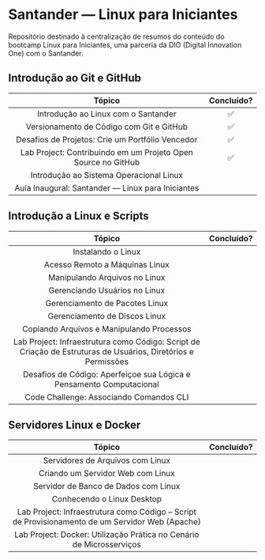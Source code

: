 # Santander — Linux para Iniciantes

Repositório destinado à centralização de resumos do conteúdo do bootcamp Linux para Iniciantes, uma parceria da DIO (Digital Innovation One) com o Santander.

## Introdução ao Git e GitHub

|                            Tópico                             | Concluído? |
| :-----------------------------------------------------------: | :--------: |
|              Introdução ao Linux com o Santander              |     ✅     |
|           Versionamento de Código com Git e GitHub            |     ✅     |
|       Desafios de Projetos: Crie um Portfólio Vencedor        |     ✅     |
| Lab Project: Contribuindo em um Projeto Open Source no GitHub |     ✅     |
|            Introdução ao Sistema Operacional Linux            |            |
|       Aula Inaugural: Santander — Linux para Iniciantes       |            |

## Introdução a Linux e Scripts

|                                                    Tópico                                                     | Concluído? |
| :-----------------------------------------------------------------------------------------------------------: | :--------: |
|                                              Instalando o Linux                                               |            |
|                                        Acesso Remoto a Máquinas Linux                                         |            |
|                                         Manipulando Arquivos no Linux                                         |            |
|                                         Gerenciando Usuários no Linux                                         |            |
|                                        Gerenciamento de Pacotes Linux                                         |            |
|                                         Gerenciamento de Discos Linux                                         |            |
|                                   Copiando Arquivos e Manipulando Processos                                   |            |
| Lab Project: Infraestrutura como Código: Script de Criação de Estruturas de Usuários, Diretórios e Permissões |            |
|                     Desafios de Código: Aperfeiçoe sua Lógica e Pensamento Computacional                      |            |
|                                    Code Challenge: Associando Comandos CLI                                    |            |

## Servidores Linux e Docker

|                                             Tópico                                              | Concluído? |
| :---------------------------------------------------------------------------------------------: | :--------: |
|                                Servidores de Arquivos com Linux                                 |            |
|                                Criando um Servidor Web com Linux                                |            |
|                              Servidor de Banco de Dados com Linux                               |            |
|                                   Conhecendo o Linux Desktop                                    |            |
| Lab Project: Infraestrutura como Código – Script de Provisionamento de um Servidor Web (Apache) |            |
|              Lab Project: Docker: Utilização Prática no Cenário de Microsserviços               |            |
